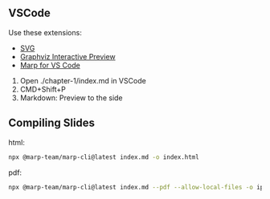 ## VSCode

Use these extensions:

- [SVG](https://marketplace.visualstudio.com/items?itemName=jock.svg)
- [Graphviz Interactive Preview](https://marketplace.visualstudio.com/items?itemName=tintinweb.graphviz-interactive-preview)
- [Marp for VS Code](https://marketplace.visualstudio.com/items?itemName=marp-team.marp-vscode)

1. Open ./chapter-1/index.md in VSCode
2. CMD+Shift+P
3. Markdown: Preview to the side

## Compiling Slides

html:

```bash
npx @marp-team/marp-cli@latest index.md -o index.html
```

pdf:

```bash
npx @marp-team/marp-cli@latest index.md --pdf --allow-local-files -o ips-1-noans.pdf
```